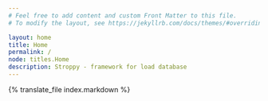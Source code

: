 ```yaml
---
# Feel free to add content and custom Front Matter to this file.
# To modify the layout, see https://jekyllrb.com/docs/themes/#overriding-theme-defaults

layout: home
title: Home
permalink: /
node: titles.Home
description: Stroppy - framework for load database
---
```


{% translate_file index.markdown %}
